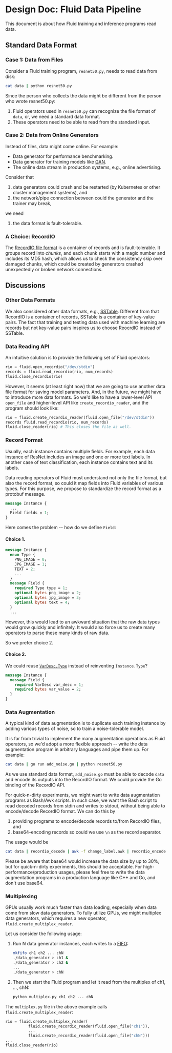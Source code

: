 # Design Doc: Fluid Data Pipeline

This document is about how Fluid training and inference programs read data.

## Standard Data Format

### Case 1: Data from Files

Consider a Fluid training program, `resnet50.py`, needs to read data from disk:

```bash
cat data | python resnet50.py
```

Since the person who collects the data might be different from the person who wrote resnet50.py:

1. Fluid operators used in `resnet50.py` can recognize the file format of `data`, or, we need a standard data format.
1. These operators need to be able to read from the standard input.

### Case 2: Data from Online Generators

Instead of files, data might come online.  For example:

- Data generator for performance benchmarking.
- Data generator for training models like [GAN](https://en.wikipedia.org/wiki/Generative_adversarial_network).
- The online data stream in production systems, e.g., online advertising.

Consider that 

1. data generators could crash and be restarted (by Kubernetes or other cluster management systems), and
1. the network/pipe connection between could the generator and the trainer may break,

we need

1. the data format is fault-tolerable.

### A Choice: RecordIO

The [RecordIO file format](https://github.com/PaddlePaddle/Paddle/blob/develop/paddle/fluid/recordio/README.md) is a container of records and is fault-tolerable.  It groups record into *chunks*, and each chunk starts with a magic number and includes its MD5 hash, which allows us to check the consistency skip over damaged chunks, which could be created by generators crashed unexpectedly or broken network connections.

## Discussions

### Other Data Formats

We also considered other data formats, e.g., [SSTable](https://www.igvita.com/2012/02/06/sstable-and-log-structured-storage-leveldb/).  Different from that RecordIO is a container of records, SSTable is a container of key-value pairs.  The fact that training and testing data used with machine learning are records but not key-value pairs inspires us to choose ReocrdIO instead of SSTable.

### Data Reading API

An intuitive solution is to provide the following set of Fluid operators:

```python
rio = fluid.open_recordio("/dev/stdin")
records = fluid.read_recordio(rio, num_records)
fluid.close_recordio(rio)
```

However, it seems (at least right now) that we are going to use another data file format for saving model parameters. And, in the future, we might have to introduce more data formats.  So we'd like to have a lower-level API `open_file` and higher-level API like `create_recordio_reader`, and the program should look like:

```python
rio = fluid.create_recordio_reader(fluid.open_file("/dev/stdin"))
records fluid.read_recordio(rio, num_records)
fluid.close_reader(rio) # This closes the file as well.
```

### Record Format

Usually, each instance contains multiple fields.  For example, each data instance of ResNet includes an image and one or more text labels. In another case of text classification, each instance contains text and its labels.

Data reading operators of Fluid must understand not only the file format, but also the record format, so could it map fields into Fluid variables of various types.  For this purpose, we propose to standardize the record format as a protobuf message. 

```protobuf
message Instance {
  ...
  Field fields = 1;
}
```

Here comes the problem -- how do we define `Field`:

#### Choice 1. 

```protobuf
message Instance {
  enum Type {
    PNG_IMAGE = 0;
    JPG_IMAGE = 1;
    TEXT = 2;
    ...
  }
  message Field {
    required Type type = 1;
    optional bytes png_image = 2;
    optional bytes jpg_image = 3;
    optional bytes text = 4;
  }
  ...
```

However, this would lead to an awkward situation that the raw data types would grow quickly and infinitely. It would also force us to create many operators to parse these many kinds of raw data.  

So we prefer choice 2.

#### Choice 2.

We could reuse [`VarDesc.Type`](https://github.com/PaddlePaddle/Paddle/blob/72ee737f3f3e539e1f4b2a5e819e0d62f362c7b0/paddle/fluid/framework/framework.proto#L95) instead of reinventing `Instance.Type`?

```protobuf
message Instance {
  message Field {
    required VarDesc var_desc = 1;
    required bytes var_value = 2;
  }
}
```

### Data Augmentation

A typical kind of data augmentation is to duplicate each training instance by adding various types of noise, so to train a noise-tolerable model.

It is far from trivial to implement the many augmentation operations as Fluid operators, so we'd adopt a more flexible approach -- write the data augmentation program in arbitrary languages and pipe them up.  For example:

```bash
cat data | go run add_noise.go | python resnet50.py
```

As we use standard data format, `add_noise.go` must be able to decode `data` and encode its outputs into the RecordIO format.  We could provide the Go binding of the RecordIO API.

For quick-n-dirty experiments, we might want to write data augmentation programs as Bash/Awk scripts.  In such case, we want the Bash script to read decoded records from stdin and writes to stdout, without being able to encode/decode RecordIO format.  We can do this by 

1. providing programs to encode/decode records to/from RecordIO files, and
1. base64-encoding records so could we use `\n` as the record separator.

The usage would be

```bash
cat data | recordio_decode | awk -f change_label.awk | recordio_encode | python resnet50.py
```

Please be aware that base64 would increase the data size by up to 30%, but for quick-n-dirty experiments, this should be acceptable. For high-performance/production usages, please feel free to write the data augmentation programs in a production language like C++ and Go, and don't use base64.

### Multiplexing

GPUs usually work much faster than data loading, especially when data come from slow data generators.  To fully utilize GPUs, we might multiplex data generators, which requires a new operator, `fluid.create_multiplex_reader`.

Let us consider the following usage:

1. Run N data generator instances, each writes to a [FIFO](http://man7.org/linux/man-pages/man3/mkfifo.3.html):

   ```bash
   mkfifo ch1 ch2 ... chN
   ./data_generator > ch1 &
   ./data_generator > ch2 &
   ...
   ./data_generator > chN
   ```
   
1. Then we start the Fluid program and let it read from the multiplex of ch1, ..., chN:

   ```bash
   python multiplex.py ch1 ch2 ... chN
   ```
   
The `multiplex.py` file in the above example calls `fluid.create_multiplex_reader`:

```python
rio = fluid.create_multiplex_reader(
          fluid.create_recordio_reader(fluid.open_file("ch1")),
          ...
          fluid.create_recordio_reader(fluid.open_file("chN")))
...
fluid.close_reader(rio)
```
